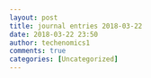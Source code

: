 ```yaml
---
layout: post
title: journal entries 2018-03-22
date: 2018-03-22 23:50
author: techenomics1
comments: true
categories: [Uncategorized]
---
```

